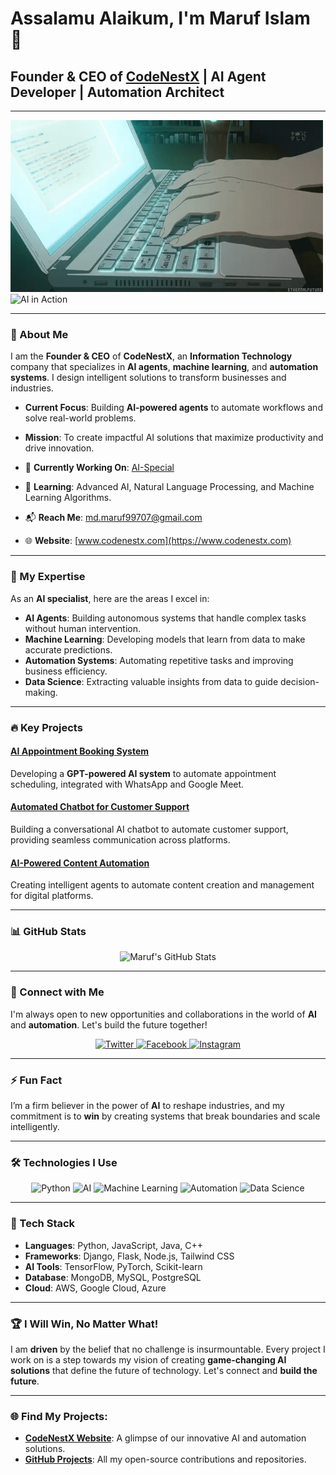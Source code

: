 # Assalamu Alaikum, I'm **Maruf Islam** 👋

## Founder & CEO of [CodeNestX](https://www.codenestx.com) | AI Agent Developer | Automation Architect

---

![AI in Action](https://github.com/Ayanokoji99707/yeaminbin.github.io/blob/main/images/animesher.com_code-computer-html-197855.gif?raw=true)
![AI in Action](https://cdn.dribbble.com/userupload/22693314/file/original-63ee3848dea6a2b08c1b5c9acdc92d06.gif)

---

### 🌟 About Me
I am the **Founder & CEO** of **CodeNestX**, an **Information Technology** company that specializes in **AI agents**, **machine learning**, and **automation systems**. I design intelligent solutions to transform businesses and industries. 

- **Current Focus**: Building **AI-powered agents** to automate workflows and solve real-world problems.
- **Mission**: To create impactful AI solutions that maximize productivity and drive innovation.

- 🔭 **Currently Working On**: [AI-Special](https://github.com/maruf7705/ai-special-edit.git)  
- 🌱 **Learning**: Advanced AI, Natural Language Processing, and Machine Learning Algorithms.
- 📬 **Reach Me**: [md.maruf99707@gmail.com](mailto:md.maruf99707@gmail.com)
- 🌐 **Website**: [www.codenestx.com](https://www.codenestx.com)

---

### 🚀 My Expertise

As an **AI specialist**, here are the areas I excel in:

- **AI Agents**: Building autonomous systems that handle complex tasks without human intervention.
- **Machine Learning**: Developing models that learn from data to make accurate predictions.
- **Automation Systems**: Automating repetitive tasks and improving business efficiency.
- **Data Science**: Extracting valuable insights from data to guide decision-making.

---

### 🔥 Key Projects

#### **[AI Appointment Booking System](https://github.com/maruf7705/ai-special-edit.git)**
Developing a **GPT-powered AI system** to automate appointment scheduling, integrated with WhatsApp and Google Meet.

#### **[Automated Chatbot for Customer Support](https://github.com/maruf7705/chatbot-support-system.git)**
Building a conversational AI chatbot to automate customer support, providing seamless communication across platforms.

#### **[AI-Powered Content Automation](https://github.com/maruf7705/ai-content-automation.git)**
Creating intelligent agents to automate content creation and management for digital platforms.

---

### 📊 GitHub Stats

<p align="center">
  <img src="https://github-readme-stats.vercel.app/api?username=maruf7705&show_icons=true&count_private=true&theme=dracula" alt="Maruf's GitHub Stats" />
</p>

---

### 🤝 Connect with Me

I'm always open to new opportunities and collaborations in the world of **AI** and **automation**. Let's build the future together!

<p align="center">
  <a href="https://twitter.com/sadikmaruf99707" target="_blank">
    <img src="https://img.shields.io/badge/Twitter-%231DA1F2.svg?&style=for-the-badge&logo=twitter&logoColor=white" alt="Twitter"/>
  </a>
  <a href="https://fb.com/sadikmaruf99707" target="_blank">
    <img src="https://img.shields.io/badge/Facebook-%231877F2.svg?&style=for-the-badge&logo=facebook&logoColor=white" alt="Facebook"/>
  </a>
  <a href="https://instagram.com/sadikmaruf99707" target="_blank">
    <img src="https://img.shields.io/badge/Instagram-%23E4405F.svg?&style=for-the-badge&logo=instagram&logoColor=white" alt="Instagram"/>
  </a>
</p>

---

### ⚡ Fun Fact

I’m a firm believer in the power of **AI** to reshape industries, and my commitment is to **win** by creating systems that break boundaries and scale intelligently.

---

### 🛠️ Technologies I Use

<p align="center">
  <img src="https://img.shields.io/badge/Python-%2314354C.svg?&style=for-the-badge&logo=python&logoColor=white" alt="Python"/>
  <img src="https://img.shields.io/badge/AI-%23FF6F00.svg?&style=for-the-badge&logo=python&logoColor=white" alt="AI"/>
  <img src="https://img.shields.io/badge/Machine%20Learning-%2304C2C9.svg?&style=for-the-badge&logo=python&logoColor=white" alt="Machine Learning"/>
  <img src="https://img.shields.io/badge/Automation-%23FFAB00.svg?&style=for-the-badge&logo=python&logoColor=white" alt="Automation"/>
  <img src="https://img.shields.io/badge/Data%20Science-%2333B0FF.svg?&style=for-the-badge&logo=python&logoColor=white" alt="Data Science"/>
</p>

---

### 🚀 Tech Stack

- **Languages**: Python, JavaScript, Java, C++
- **Frameworks**: Django, Flask, Node.js, Tailwind CSS
- **AI Tools**: TensorFlow, PyTorch, Scikit-learn
- **Database**: MongoDB, MySQL, PostgreSQL
- **Cloud**: AWS, Google Cloud, Azure

---

### 🏆 I Will Win, No Matter What!

I am **driven** by the belief that no challenge is insurmountable. Every project I work on is a step towards my vision of creating **game-changing AI solutions** that define the future of technology. Let's connect and **build the future**.

---

### 🌐 Find My Projects:

- **[CodeNestX Website](https://www.codenestx.com)**: A glimpse of our innovative AI and automation solutions.
- **[GitHub Projects](https://github.com/maruf7705)**: All my open-source contributions and repositories.

